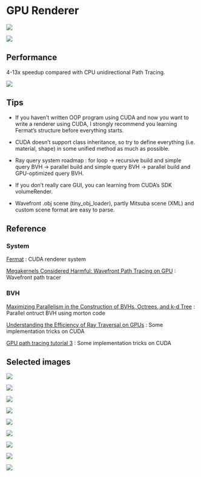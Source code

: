 # GPU Renderer

![](images/0003.gif)

![](images/0004.gif)

  

## Performance

4-13x speedup compared with CPU unidirectional Path Tracing.

![](images/Performance.png)

## Tips

- If you haven’t written OOP program using CUDA and now you want to write a renderer using CUDA, I strongly recommend you learning Fermat’s structure before everything starts.  

- CUDA doesn’t support class inheritance, so try to define everything (i.e. material, shape) in some unified method as much as possible.    
- Ray query system roadmap : for loop -> recursive build and simple query BVH -> parallel build and simple query BVH -> parallel build and GPU-optimized query BVH.  
- If you don’t really care GUI, you can learning from CUDA’s SDK volumeRender.  
- Wavefront .obj scene (tiny_obj_loader), partly Mitsuba scene (XML) and custom scene format are easy to parse.  

## Reference

### System

[Fermat](https://nvlabs.github.io/fermat/) : CUDA renderer system 

[Megakernels Considered Harmful: Wavefront Path Tracing on GPU](https://research.nvidia.com/publication/megakernels-considered-harmful-wavefront-path-tracing-gpus) : Wavefront path tracer  

### BVH

[Maximizing Parallelism in the Construction of BVHs, Octrees, and k-d Tree](https://research.nvidia.com/publication/maximizing-parallelism-construction-bvhs-octrees-and-k-d-trees) : Parallel ontruct BVH using morton code  

[Understanding the Efficiency of Ray Traversal on GPUs](https://research.nvidia.com/publication/understanding-efficiency-ray-traversal-gpus) : Some implementation tricks on CUDA  

[GPU path tracing tutorial 3](http://raytracey.blogspot.com/2016/01/gpu-path-tracing-tutorial-3-take-your.html) : Some implementation tricks on CUDA  

## Selected images

![](images/veach-ajar_1494spp.png)

![](images/CornellBox_Box_1000spp.png)

![](images/CornellBox_Sphere_2_1000spp.png)

![](images/CornellBox_Sphere_20_1000spp.png)

![](images/dragon_1000spp_denoise.png)

![](images/veach-mis_2410spp.png)

![](images/roughconduct_0.01_1268spp.png)

![](images/glass_1143spp.png)

![](images/gold_1023spp.png)

